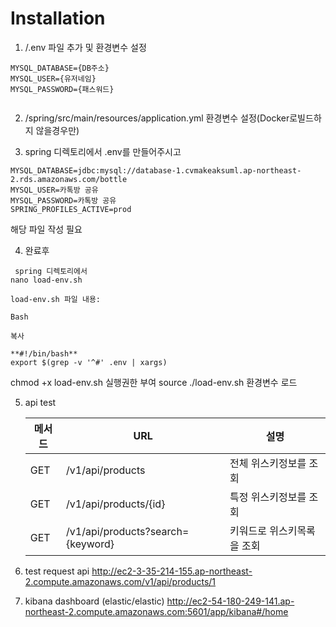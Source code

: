 # Installation

1. /.env 파일 추가 및 환경변수 설정
```shell
MYSQL_DATABASE={DB주소}
MYSQL_USER={유저네임}
MYSQL_PASSWORD={패스워드}


```
2. /spring/src/main/resources/application.yml 환경변수 설정(Docker로빌드하지 않을경우만)

3. spring 디렉토리에서 .env를 만들어주시고
```shell
MYSQL_DATABASE=jdbc:mysql://database-1.cvmakeaksuml.ap-northeast-2.rds.amazonaws.com/bottle
MYSQL_USER=카톡방 공유
MYSQL_PASSWORD=카톡방 공유
SPRING_PROFILES_ACTIVE=prod
```
해당 파일 작성 필요 


4. 완료후
```shell
 spring 디렉토리에서
nano load-env.sh
```

```shell
load-env.sh 파일 내용:

Bash

복사

**#!/bin/bash**
export $(grep -v '^#' .env | xargs)
```

chmod +x load-env.sh 실행권한 부여
source ./load-env.sh 환경변수 로드


5. api test

   | 메서드 | URL                                                    | 설명             |
   |-----|--------------------------------------------------------|----------------|
   | GET | /v1/api/products                  | 전체 위스키정보를 조회   |
   | GET | /v1/api/products/{id}             | 특정 위스키정보를 조회   |
   | GET | /v1/api/products?search={keyword} | 키워드로 위스키목록을 조회 |

5. test request api
   http://ec2-3-35-214-155.ap-northeast-2.compute.amazonaws.com/v1/api/products/1
6. kibana dashboard (elastic/elastic)
   http://ec2-54-180-249-141.ap-northeast-2.compute.amazonaws.com:5601/app/kibana#/home
